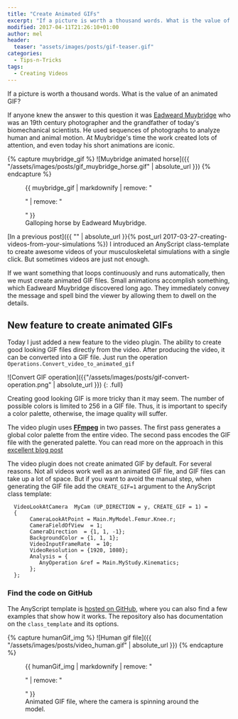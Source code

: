 ```yaml
---
title: "Create Animated GIFs"
excerpt: "If a picture is worth a thousand words. What is the value of an animated GIF?"
modified: 2017-04-11T21:26:10+01:00
author: mel
header:
  teaser: "assets/images/posts/gif-teaser.gif"
categories:
  - Tips-n-Tricks
tags: 
  - Creating Videos
---
```


If a picture is worth a thousand words. What is the value of an animated GIF? 

If anyone knew the answer to this question it was 
[Eadweard Muybridge](https://en.wikipedia.org/wiki/Eadweard_Muybridge) 
who was an 19th century photographer and the grandfather of today's
biomechanical scientists. He used sequences of photographs to analyze human and
animal motion. At Muybridge's time the work created lots of attention, and even
today his short animations are iconic.

{% capture muybridge_gif %}
![Muybridge animated horse]({{ "/assets/images/posts/gif_muybridge_horse.gif" | absolute_url }})
{% endcapture %}

<figure>
  {{ muybridge_gif | markdownify | remove: "<p>" | remove: "</p>" }}
  <figcaption>Galloping horse by Eadweard Muybridge.</figcaption>
</figure>


[In a previous post]({{ "" | absolute_url }}{% post_url 2017-03-27-creating-videos-from-your-simulations %})
I introduced an AnyScript class-template to create awesome
videos of your musculoskeletal simulations with a single click. But sometimes
videos are just not enough. 

If we want something that loops continuously and runs
automatically, then we must create animated GIF files. Small animations
accomplish something, which Eadweard Muybridge discovered long ago. They
immediately convey the message and spell bind the viewer by allowing them 
to dwell on the details.

## New feature to create animated GIFs

Today I just added a new feature to the video plugin. The ability to create good
looking GIF files directly from the video. After producing the video, it can be converted into a GIF file. Just run the operation `Operations.Convert_video_to_animated_gif`

![Convert GIF operation]({{"/assets/images/posts/gif-convert-operation.png" | absolute_url }})
{: .full}

Creating good looking GIF is more tricky than it may seem. The number of
possible colors is limited to 256 in a GIF file. Thus, it is important to
specify a color palette, otherwise, the image quality will suffer.

The video plugin uses [**FFmpeg**](https://ffmpeg.org/) in two passes. The first
pass generates a global color palette from the entire video. The second pass
encodes the GIF file with the generated palette. You can read more on the
approach in this [excellent blog post](http://blog.pkh.me/p/21-high-quality-gif-with-ffmpeg.html)

The video plugin does not create animated GIF  by default. For several reasons. Not all
videos work well as an animated GIF file, and GIF files can take up a lot of space.
But if you want to avoid the manual step, when generating the GIF file add the
`CREATE_GIF=1` argument to the AnyScript class template:

```AnyScriptDoc
  VideoLookAtCamera  MyCam (UP_DIRECTION = y, CREATE_GIF = 1) = 
  {
       CameraLookAtPoint = Main.MyModel.Femur.Knee.r;  
       CameraFieldOfView  = 1;
       CameraDirection  = {1, 1, -1};
       BackgroundColor = {1, 1, 1};
       VideoInputFrameRate  = 10;
       VideoResolution = {1920, 1080};
       Analysis = {
          AnyOperation &ref = Main.MyStudy.Kinematics;
       };
  };
```

### Find the code on GitHub

The AnyScript template is [hosted on GitHub](https://github.com/AnyBody/video-recorder), 
where you can also find a few examples that show how it works. The repository also has
documentation on the `class_template` and its options.

{% capture humanGif_img %}
![Human gif file]({{ "/assets/images/posts/video_human.gif" | absolute_url }})
{% endcapture %}

<figure>
  {{ humanGif_img | markdownify | remove: "<p>" | remove: "</p>" }}
  <figcaption>Animated GIF file, where the camera is spinning around the model.</figcaption>
</figure>